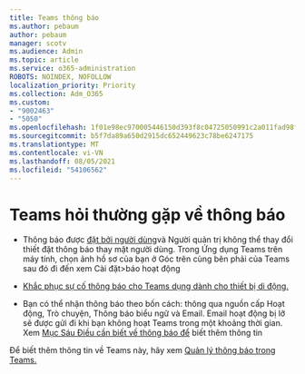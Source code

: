 ```yaml
---
title: Teams thông báo
ms.author: pebaum
author: pebaum
manager: scotv
ms.audience: Admin
ms.topic: article
ms.service: o365-administration
ROBOTS: NOINDEX, NOFOLLOW
localization_priority: Priority
ms.collection: Adm_O365
ms.custom:
- "9002463"
- "5050"
ms.openlocfilehash: 1f01e98ec970005446150d393f8c04725050991c2a011fad98f22113f2246681
ms.sourcegitcommit: b5f7da89a650d2915dc652449623c78be6247175
ms.translationtype: MT
ms.contentlocale: vi-VN
ms.lasthandoff: 08/05/2021
ms.locfileid: "54106562"
---
```

# <a name="teams-notifications-faq"></a>Teams hỏi thường gặp về thông báo


- Thông báo được [đặt bởi người dùng](https://support.microsoft.com/office/1cc31834-5fe5-412b-8edb-43fecc78413d)và Người quản trị không thể thay đổi thiết đặt thông báo thay mặt người dùng. Trong Ứng dụng Teams trên máy tính, chọn ảnh hồ sơ của bạn ở Góc trên cùng bên phải của Teams sau đó đi đến xem Cài đặt>báo hoạt động

- [Khắc phục sự cố thông báo cho Teams dụng dành cho thiết bị di động.](https://support.microsoft.com/office/6d125ac2-e440-4fab-8e4c-2227a52d460c)

- Bạn có thể nhận thông báo theo bốn cách: thông qua nguồn cấp Hoạt động, Trò chuyện, Thông báo biểu ngữ và Email. Email hoạt động bị lỡ sẽ được gửi đi khi bạn không hoạt Teams trong một khoảng thời gian. Xem [Mục Sáu Điều cần biết về thông báo để](https://support.microsoft.com/office/abb62c60-3d15-4968-b86a-42fea9c22cf4) biết thêm thông tin

Để biết thêm thông tin về Teams này, hãy xem [Quản lý thông báo trong Teams.](https://support.office.com/article/1cc31834-5fe5-412b-8edb-43fecc78413d#ID0EAABAAA)
